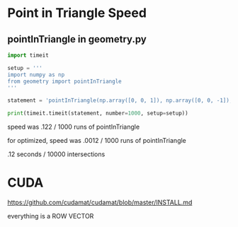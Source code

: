 # Point in Triangle Speed

## pointInTriangle in geometry.py

```python
import timeit

setup = '''
import numpy as np
from geometry import pointInTriangle
'''

statement = 'pointInTriangle(np.array([0, 0, 1]), np.array([0, 0, -1]), np.array([10, 0, 0]), np.array([1, 0, 0]))'

print(timeit.timeit(statement, number=1000, setup=setup))
```

speed was .122 / 1000 runs of pointInTriangle

for optimized, speed was .0012 / 1000 runs of pointInTriangle

.12 seconds / 10000 intersections

# CUDA

https://github.com/cudamat/cudamat/blob/master/INSTALL.md

everything is a ROW VECTOR
